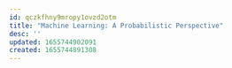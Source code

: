 ```yaml
---
id: qczkfhny9mropy1ovzd2otm
title: "Machine Learning: A Probabilistic Perspective"
desc: ''
updated: 1655744902091
created: 1655744891308
---
```


